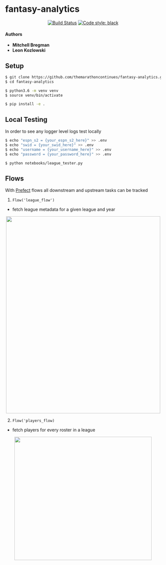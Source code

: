 # fantasy-analytics

<p align="center">
<a href="https://travis-ci.com/leonkozlowski/fantasy-analytics"><img alt="Build Status" src="https://travis-ci.com/leonkozlowski/fantasy-analytics.svg?branch=master"></a>
<a href="https://github.com/psf/black"><img alt="Code style: black" src="https://img.shields.io/badge/code%20style-black-000000.svg"></a>
</p>

#### Authors

* **Mitchell Bregman**
* **Leon Kozlowski**

## Setup

```bash
$ git clone https://github.com/themarathoncontinues/fantasy-analytics.git
$ cd fantasy-analytics

$ python3.6 -m venv venv
$ source venv/bin/activate

$ pip install -e .
```

## Local Testing
In order to see any logger level logs test locally

```bash
$ echo "espn_s2 = {your_espn_s2_here}" >> .env
$ echo "swid = {your_swid_here}" >> .env
$ echo "username = {your_username_here}" >> .env
$ echo "password = {your_password_here}" >> .env

$ python notebooks/league_tester.py
```

## Flows
With [Prefect](https://github.com/PrefectHQ/prefect) flows all downstream and upstream tasks can be tracked

1) `Flow('league_flow')`

* fetch league metadata for a given league and year
<p align="center">
  <img width="499", height="639" src="https://imgur.com/JEryNID.png">


2) `Flow('players_flow)`

* fetch players for every roster in a league
<p align="center">
  <img width="443.5", height="400" src="https://imgur.com/yjZVgkT.png">
